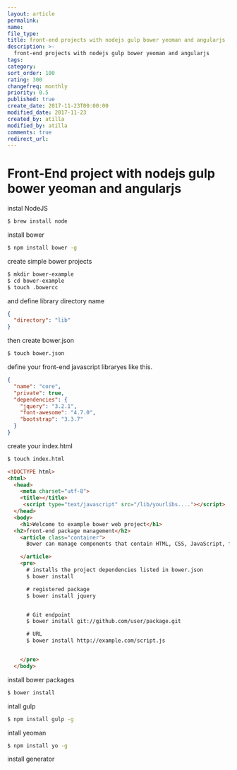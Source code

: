 ```yaml
---
layout: article
permalink:
name:
file_type:
title: front-end projects with nodejs gulp bower yeoman and angularjs
description: >-
  front-end projects with nodejs gulp bower yeoman and angularjs
tags:  
category:  
sort_order: 100
rating: 300
changefreq: monthly
priority: 0.5
published: true
create_date: 2017-11-23T00:00:00
modified_date: 2017-11-23
created_by: atilla
modified_by: atilla
comments: true
redirect_url:
---
```


# Front-End project with nodejs gulp bower yeoman and angularjs


instal NodeJS

```bash
$ brew install node
```

install bower
```bash
$ npm install bower -g
```

create simple bower projects

```bash
$ mkdir bower-example
$ cd bower-example
$ touch .bowercc
```
and define library directory name

```json
{
  "directory": "lib"
}
```
then  create bower.json
```bash
$ touch bower.json
```
define your front-end javascript libraryes like this.

```json
{
  "name": "core",
  "private": true,
  "dependencies": {
    "jquery": "3.2.1",
    "font-awesome": "4.7.0",
    "bootstrap": "3.3.7"
  }
}
```

create your index.html
```bash
$ touch index.html
```
```html
<!DOCTYPE html>
<html>
  <head>
    <meta charset="utf-8">
    <title></title>
     <script type="text/javascript" src="/lib/yourlibs...."></script>
  </head>
  <body>
    <h1>Welcome to example bower web project</h1>
  <h2>front-end package management</h2>
    <article class="container">
      Bower can manage components that contain HTML, CSS, JavaScript, fonts or even image files

    </article>
    <pre>
      # installs the project dependencies listed in bower.json
      $ bower install

      # registered package
      $ bower install jquery


      # Git endpoint
      $ bower install git://github.com/user/package.git

      # URL
      $ bower install http://example.com/script.js


    </pre>
  </body>
```
install bower packages
```bash
$ bower install
```
intall gulp

```bash
$ npm install gulp -g
```

intall yeoman
```bash
$ npm install yo -g
```

install generator

```bash

```
